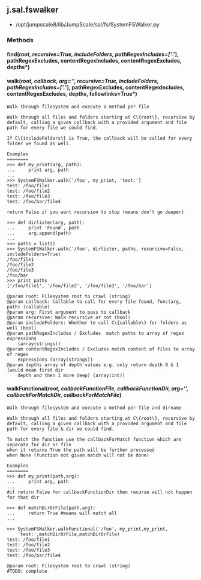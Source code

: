 <!-- toc -->
## j.sal.fswalker

- /opt/jumpscale8/lib/JumpScale/sal/fs/SystemFSWalker.py

### Methods

#### find(*root, recursive=True, includeFolders, pathRegexIncludes=['.*'], pathRegexExcludes, contentRegexIncludes, contentRegexExcludes, depths*) 

#### walk(*root, callback, arg='', recursive=True, includeFolders, pathRegexIncludes=['.*'], pathRegexExcludes, contentRegexIncludes, contentRegexExcludes, depths, followlinks=True*) 

```
Walk through filesystem and execute a method per file

Walk through all files and folders starting at C\{root\}, recursive by
default, calling a given callback with a provided argument and file
path for every file we could find.

If C\{includeFolders\} is True, the callback will be called for every
folder we found as well.

Examples
========
>>> def my_print(arg, path):
...     print arg, path
...
>>> SystemFSWalker.walk('/foo', my_print, 'test:')
test: /foo/file1
test: /foo/file2
test: /foo/file3
test: /foo/bar/file4

return False if you want recursion to stop (means don't go deeper)

>>> def dirlister(arg, path):
...     print 'Found', path
...     arg.append(path)
...
>>> paths = list()
>>> SystemFSWalker.walk('/foo', dirlister, paths, recursive=False, includeFolders=True)
/foo/file1
/foo/file2
/foo/file3
/foo/bar
>>> print paths
['/foo/file1', '/foo/file2', '/foo/file3', '/foo/bar']

@param root: Filesystem root to crawl (string)
@param callback: Callable to call for every file found, func(arg, path) (callable)
@param arg: First argument to pass to callback
@param recursive: Walk recursive or not (bool)
@param includeFolders: Whether to call C\{callable\} for folders as well (bool)
@param pathRegexIncludes / Excludes  match paths to array of regex expressions
    (array(strings))
@param contentRegexIncludes / Excludes match content of files to array of regex
    expressions (array(strings))
@param depths array of depth values e.g. only return depth 0 & 1 (would mean first dir
    depth and then 1 more deep) (array(int))

```

#### walkFunctional(*root, callbackFunctionFile, callbackFunctionDir, arg='', callbackForMatchDir, callbackForMatchFile*) 

```
Walk through filesystem and execute a method per file and dirname

Walk through all files and folders starting at C\{root\}, recursive by
default, calling a given callback with a provided argument and file
path for every file & dir we could find.

To match the function use the callbackForMatch function which are separate for dir or file
when it returns True the path will be further processed
when None (function not given match will not be done)

Examples
========
>>> def my_print(path,arg):
...     print arg, path
...
#if return False for callbackFunctionDir then recurse will not happen for that dir

>>> def matchDirOrFile(path,arg):
...     return True #means will match all
...

>>> SystemFSWalker.walkFunctional('/foo', my_print,my_print,
    'test:',matchDirOrFile,matchDirOrFile)
test: /foo/file1
test: /foo/file2
test: /foo/file3
test: /foo/bar/file4

@param root: Filesystem root to crawl (string)
#TODO: complete

```

